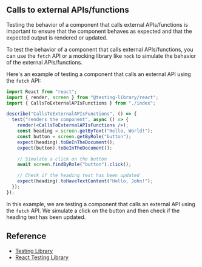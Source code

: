 ## Calls to external APIs/functions

Testing the behavior of a component that calls external APIs/functions is important to ensure that the component behaves as expected and that the expected output is rendered or updated.

To test the behavior of a component that calls external APIs/functions, you can use the `fetch` API or a mocking library like `nock` to simulate the behavior of the external APIs/functions.

Here's an example of testing a component that calls an external API using the `fetch` API:

```jsx
import React from "react";
import { render, screen } from "@testing-library/react";
import { CallsToExternalAPIsFunctions } from "./index";

describe("CallsToExternalAPIsFunctions", () => {
  test("renders the component", async () => {
    render(<CallsToExternalAPIsFunctions />);
    const heading = screen.getByText("Hello, World!");
    const button = screen.getByRole("button");
    expect(heading).toBeInTheDocument();
    expect(button).toBeInTheDocument();

    // Simulate a click on the button
    await screen.findByRole("button").click();

    // Check if the heading text has been updated
    expect(heading).toHaveTextContent("Hello, John!");
  });
});
```

In this example, we are testing a component that calls an external API using the `fetch` API. We simulate a click on the button and then check if the heading text has been updated.

## Reference

- [Testing Library](https://testing-library.com/docs/react-testing-library/api#fetch)
- [React Testing Library](https://testing-library.com/docs/react-testing-library/api#fetch)
